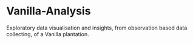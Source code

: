 # Vanilla-Analysis
Exploratory data visualisation and insights, from observation based data collecting, of a Vanilla plantation.
